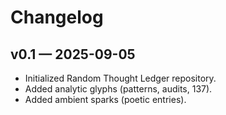 # Changelog

## v0.1 — 2025-09-05
- Initialized Random Thought Ledger repository.
- Added analytic glyphs (patterns, audits, 137).
- Added ambient sparks (poetic entries).
